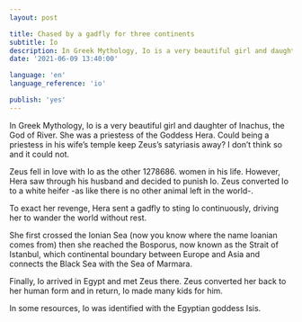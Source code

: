 ```yaml
---
layout: post

title: Chased by a gadfly for three continents
subtitle: İo
description: In Greek Mythology, Io is a very beautiful girl and daughter of Inachus, the God of River. She was a priestess of the Goddess Hera.
date: '2021-06-09 13:40:00'

language: 'en'
language_reference: 'io'

publish: 'yes'
---
```


In Greek Mythology, Io is a very beautiful girl and daughter of Inachus, the God of River. She was a priestess of the Goddess Hera. Could being a priestess in his wife’s temple keep Zeus’s satyriasis away? I don’t think so and it could not.

Zeus fell in love with Io as the other 1278686. women in his life.  However, Hera saw through his husband and decided to punish Io. Zeus converted Io to a white heifer  -as like there is no other animal left in the world-.

To exact her revenge, Hera sent a gadfly to sting Io continuously, driving her to wander the world without rest.

She first crossed the Ionian Sea (now you know where the name Ioanian comes from) then she reached the Bosporus, now known as the Strait of Istanbul, which continental boundary between Europe and Asia and connects the Black Sea with the Sea of Marmara.

Finally, Io arrived in Egypt and met Zeus there. Zeus converted her back to her human form and in return, Io made many kids for him.

In some resources, Io was identified with the Egyptian goddess Isis.
